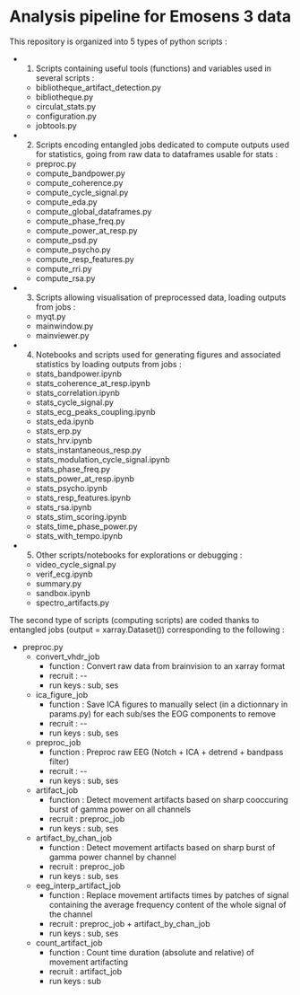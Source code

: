 # Analysis pipeline for Emosens 3 data

This repository is organized into 5 types of python scripts : 

- 1) Scripts containing useful tools (functions) and variables used in several scripts : 
    - bibliotheque_artifact_detection.py
    - bibliotheque.py
    - circulat_stats.py
    - configuration.py
    - jobtools.py

- 2) Scripts encoding entangled jobs dedicated to compute outputs used for statistics, going from raw data to dataframes usable for stats : 
    - preproc.py
    - compute_bandpower.py
    - compute_coherence.py
    - compute_cycle_signal.py
    - compute_eda.py
    - compute_global_dataframes.py 
    - compute_phase_freq.py
    - compute_power_at_resp.py
    - compute_psd.py
    - compute_psycho.py
    - compute_resp_features.py
    - compute_rri.py
    - compute_rsa.py

- 3) Scripts allowing visualisation of preprocessed data, loading outputs from jobs : 
    - myqt.py
    - mainwindow.py
    - mainviewer.py

- 4) Notebooks and scripts used for generating figures and associated statistics by loading outputs from jobs : 
    - stats_bandpower.ipynb
    - stats_coherence_at_resp.ipynb
    - stats_correlation.ipynb
    - stats_cycle_signal.py
    - stats_ecg_peaks_coupling.ipynb
    - stats_eda.ipynb
    - stats_erp.py
    - stats_hrv.ipynb
    - stats_instantaneous_resp.py
    - stats_modulation_cycle_signal.ipynb
    - stats_phase_freq.py
    - stats_power_at_resp.ipynb
    - stats_psycho.ipynb
    - stats_resp_features.ipynb
    - stats_rsa.ipynb
    - stats_stim_scoring.ipynb
    - stats_time_phase_power.py
    - stats_with_tempo.ipynb

- 5) Other scripts/notebooks for explorations or debugging : 
    - video_cycle_signal.py
    - verif_ecg.ipynb
    - summary.py
    - sandbox.ipynb
    - spectro_artifacts.py



The second type of scripts (computing scripts) are coded thanks to entangled jobs (output = xarray.Dataset()) corresponding to the following : 
- preproc.py
    * convert_vhdr_job
        - function : Convert raw data from brainvision to an xarray format
        - recruit : --
        - run keys : sub, ses
    * ica_figure_job
        - function : Save ICA figures to manually select (in a dictionnary in params.py) for each sub/ses the EOG components to remove
        - recruit : --
        - run keys : sub, ses
    * preproc_job
        - function : Preproc raw EEG (Notch + ICA + detrend + bandpass filter)
        - recruit : --
        - run keys : sub, ses
    * artifact_job
        - function : Detect movement artifacts based on sharp cooccuring burst of gamma power on all channels
        - recruit : preproc_job
        - run keys : sub, ses
    * artifact_by_chan_job
        - function : Detect movement artifacts based on sharp burst of gamma power channel by channel
        - recruit : preproc_job
        - run keys : sub, ses
    * eeg_interp_artifact_job
        - function : Replace movement artifacts times by patches of signal containing the average frequency content of the whole signal of the channel
        - recruit : preproc_job + artifact_by_chan_job
        - run keys : sub, ses
    * count_artifact_job
        - function : Count time duration (absolute and relative) of movement artifacting 
        - recruit : artifact_job
        - run keys : sub



